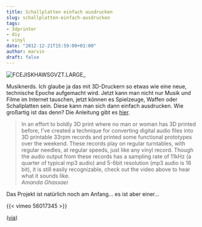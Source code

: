 ```yaml
---
title: Schallplatten einfach ausdrucken
slug: schallplatten-einfach-ausdrucken
tags:
- 3dprinter
- diy
- vinyl
date: "2012-12-21T15:59:00+01:00"
author: marvin
draft: false
---
```

![FCEJISKHAWSGVZT.LARGE_](/images/FCEJISKHAWSGVZT.LARGE_.jpg)

Musiknerds. Ich glaube ja das mit 3D-Druckern so etwas wie eine neue,
technische Epoche aufgemacht wird. Jetzt kann man nicht nur Musik und
Filme im Internet tauschen, jetzt können es Spielzeuge, Waffen oder
Schallplatten sein. Diese kann man sich dann einfach ausdrucken. Wie
großartig ist das denn? Die Anleitung gibt es
[hier](http://www.instructables.com/id/3D-Printed-Record/).

> In an effort to boldly 3D print where no man or woman has 3D printed
> before, I've created a technique for converting digital audio files
> into 3D printable 33rpm records and printed some functional prototypes
> over the weekend. These records play on regular turntables, with
> regular needles, at regular speeds, just like any vinyl record. Though
> the audio output from these records has a sampling rate of 11kHz (a
> quarter of typical mp3 audio) and 5-6bit resolution (mp3 audio is 16
> bit), it is still easily recognizable, check out the video above to
> hear what it sounds like.  
>  <cite>Amanda Ghassaei</cite>

Das Projekt ist natürlich noch am Anfang... es ist aber einer...

{{< vimeo 56017345 >}}

([via](http://www.kraftfuttermischwerk.de/blogg/?p=46746))